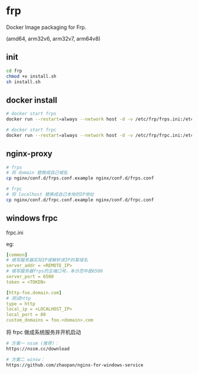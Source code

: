 # frp

Docker Image packaging for Frp.

(amd64, arm32v6, arm32v7, arm64v8)

## init

```bash
cd frp
chmod +x install.sh
sh install.sh
```

## docker install

```bash
# docker start frps
docker run --restart=always --network host -d -v /etc/frp/frps.ini:/etc/frp/frps.ini --name frps zhaopan/frps

# docker start frpc
docker run --restart=always --network host -d -v /etc/frp/frpc.ini:/etc/frp/frpc.ini --name frpc zhaopan/frpc
```

## nginx-proxy

```bash
# frps
# 将 domain 替换成自己域名
cp nginx/conf.d/frps.conf.example nginx/conf.d/frps.conf

# frpc
# 将 localhost 替换成自己本地的IP地址
cp nginx/conf.d/frpc.conf.example nginx/conf.d/frpc.conf
```

## windows frpc

frpc.ini

eg:

```yml
[common]
# 填写服务器实际IP或解析该IP的某域名
server_addr = <REMOTE_IP>
# 填写服务器frps的主端口号，本示范中是6500
server_port = 6500
token = <TOKEN>

[http-foo.domain.com]
# 测试http
type = http
local_ip = <LOCALHOST_IP>
local_port = 80
custom_domains = foo.<domain>.com
```

将 frpc 做成系统服务并开机启动

```bash
# 方案一 nssm (推荐)：
https://nssm.cc/download

# 方案二 winsw：
https://github.com/zhaopan/nginx-for-windows-service
```
